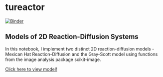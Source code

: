 # tureactor
[![Binder](https://mybinder.org/badge_logo.svg)](https://mybinder.org/v2/gh/shivChitinous/tureactor/master)

## Models of 2D Reaction-Diffusion Systems

In this notebook, I implement two distinct 2D reaction-diffusion models - Mexican Hat Reaction-Diffusion and the Gray-Scott model using functions from the image analysis package scikit-image.

[Click here to view model!](https://shivchitinous.github.io/tureactor/Reaction-Diffusion)
